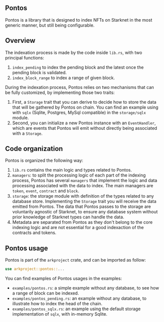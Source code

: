 ## Pontos

Pontos is a library that is designed to index NFTs on Starknet in the most generic manner, but still being configurable.

## Overview

The indexation process is made by the code inside `lib.rs`, with two principal functions:

1. `index_pending` to index the pending block and the latest once the pending block is validated.
2. `index_block_range` to index a range of given block.

During the indexation process, Pontos relies on two mechanisms that can be fully customized, by implementing those two traits:

1. First, a `Storage` trait that you can derive to decide how to store the data that will be gathered by Pontos on chain. You can find an example using with `sqlx` (Sqlite, Postgres, MySql compatible) in the `storage/sqlx` module.
2. Second, you can initialize a new Pontos instance with an `EventHandler`, which are events that Pontos will emit without directly being associated with a `Storage`.

## Code organization

Pontos is organized the following way:

1. `lib.rs` contains the main logic and types related to Pontos.
2. `managers`: to split the processing logic of each part of the indexing process, Pontos has several `managers` that implement the logic and data processing associated with the data to index. The main managers are `token`, `event`, `contract` and `block`.
3. `storage`: the storage module with definition of the types related to any database store. Implementing the `Storage` trait you will receive the data emitted from Pontos. The data that Pontos passes to the storage are voluntarily agnostic of Starknet, to ensure any database system without prior knowledge of Starknet types can handle the data.
4. Metadata are separated from Pontos as they don't belong to the core indexing logic and are not essential for a good indexaction of the contracts and tokens.

## Pontos usage

Pontos is part of the `arkproject` crate, and can be imported as follow:

```rust
use arkproject::pontos::...
```

You can find examples of Pontos usages in the examples:

- `examples/pontos.rs`: a simple example without any database, to see how a range of block can be indexed.
- `examples/pontos_pending.rs`: an example without any database, to illustrate how to index the head of the chain.
- `examples/pontos_sqlx.rs`: an example using the default storage implementation of `sqlx`, with in-memory Sqlite.
